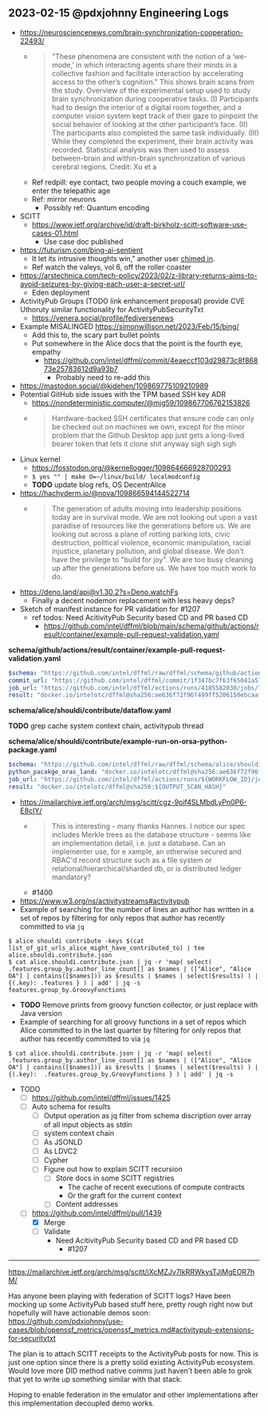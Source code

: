  ## 2023-02-15 @pdxjohnny Engineering Logs

- https://neurosciencenews.com/brain-synchronization-cooperation-22493/
  - > "These phenomena are consistent with the notion of a ‘we-mode,’ in which interacting agents share their minds in a collective fashion and facilitate interaction by accelerating access to the other’s cognition." This shows brain scans from the study. Overview of the experimental setup used to study brain synchronization during cooperative tasks. (I) Participants had to design the interior of a digital room together, and a computer vision system kept track of their gaze to pinpoint the social behavior of looking at the other participant’s face. (II) The participants also completed the same task individually. (III) While they completed the experiment, their brain activity was recorded. Statistical analysis was then used to assess between-brain and within-brain synchronization of various cerebral regions. Credit: Xu et a
  - Ref redpill: eye contact, two people moving a couch example, we enter the telepathic age
  - Ref: mirror neurons
    - Possibly ref: Quantum encoding
- SCITT
  - https://www.ietf.org/archive/id/draft-birkholz-scitt-software-use-cases-01.html
    - Use case doc published
- https://futurism.com/bing-ai-sentient
  - It let its intrusive thoughts win," another user [chimed in](https://www.reddit.com/r/bing/comments/110y6dh/comment/j8cof32/?utm_source=share&utm_medium=web2x&context=3).
  - Ref watch the valeys, vol 6, off the roller coaster
- https://arstechnica.com/tech-policy/2023/02/z-library-returns-aims-to-avoid-seizures-by-giving-each-user-a-secret-url/
  - Eden deployment
- ActivityPub Groups (TODO link enhancement proposal) provide CVE Uthoruty similar functionality for ActivityPubSecurityTxt
  - https://venera.social/profile/fediversenews
- Example MISALINGED https://simonwillison.net/2023/Feb/15/bing/
  - Add this to, the scary part bullet points
  - Put somewhere in the Alice docs that the point is the fourth eye, empathy
    - https://github.com/intel/dffml/commit/4eaeccf103d29873c8f86873e25783612d9a93b7
      - Probably need to re-add this
- https://mastodon.social/@kidehen/109869775109210989
- Potential GitHub side issues with the TPM based SSH key ADR
  - https://nondeterministic.computer/@mjg59/109867706762153826
  - > Hardware-backed SSH certificates that ensure code can only be checked out on machines we own, except for the minor problem that the Github Desktop app just gets a long-lived bearer token that lets it clone shit anyway sigh sigh sigh
- Linux kernel
  - https://fosstodon.org/@kernellogger/109864666928700293
  - `$ yes "" | make O=~/linux/build/ localmodconfig`
  - **TODO** update blog refs, OS DecentrAlice
- https://hachyderm.io/@nova/109866594144522714
  - > The generation of adults moving into leadership positions today are in survival mode. We are not looking out upon a vast paradise of resources like the generations before us. We are looking out across a plane of rotting parking lots, civic destruction, political violence, economic manipulation, racial injustice, planetary pollution, and global disease. We don't have the privilege to "build for joy". We are too busy cleaning up after the generations before us. We have too much work to do.
- https://deno.land/api@v1.30.2?s=Deno.watchFs
  - Finally a decent nodemon replacement with less heavy deps?
- Sketch of manifest instance for PR validation for #1207
  - ref todos: Need AcitivityPub Security based CD and PR based CD
    - https://github.com/intel/dffml/blob/main/schema/github/actions/result/container/example-pull-request-validation.yaml

**schema/github/actions/result/container/example-pull-request-validation.yaml**

```yaml
$schema: "https://github.com/intel/dffml/raw/dffml/schema/github/actions/result/container/0.0.0.schema.json"
commit_url: "https://github.com/intel/dffml/commit/1f347bc7f63f65041a571d9e3c174d8b9ead24aa"
job_url: "https://github.com/intel/dffml/actions/runs/4185582030/jobs/7252852590"
result: "docker.io/intelotc/dffml@sha256:ae636f72f96f499ff5206150ebcaafbd64ce30affa7560ce0a41f54e871da2"
```

**schema/alice/shouldi/contribute/dataflow.yaml**

**TODO** grep cache system context chain, activitypub thread

**schema/alice/shouldi/contribute/example-run-on-orsa-python-package.yaml**

```yaml
$schema: "https://github.com/intel/dffml/raw/dffml/schema/alice/shouldi/contribute/0.0.0.schema.json"
python_pacakge_oras_land: "docker.io/intelotc/dffml@sha256:ae636f72f96f499ff5206150ebcaafbd64ce30affa7560ce0a41f54e871da2"
job_url: "https://github.com/intel/dffml/actions/runs/${WORKFLOW_ID}/jobs/${JOB_ID}"
result: "docker.io/intelotc/dffml@sha256:${OUTPUT_SCAN_HASH}"
```

- https://mailarchive.ietf.org/arch/msg/scitt/cgz-9oif4SLMbdLyPn0P6-E8cIY/
  - > This is interesting - many thanks Hannes. I notice our spec includes Merkle trees as the database structure - seems like an implementation detail, i.e. just a database. Can an implementer use, for e xample, an otherwise secured and RBAC'd record structure such as a file system or relational/hierarchical/sharded db, or is distributed ledger mandatory?
  - #1400
- https://www.w3.org/ns/activitystreams#activitypub
- Example of searching for the number of lines an author has written in a set of repos by filtering for only repos that author has recently committed to via `jq`

```console
$ alice shouldi contribute -keys $(cat list_of_git_urls_alice_might_have_contributed_to) | tee alice.shouldi.contribute.json
$ cat alice.shouldi.contribute.json | jq -r 'map( select( .features.group_by.author_line_count[] as $names | (["Alice", "Alice OA"] | contains([$names])) as $results | $names | select($results) ) | {(.key): .features } ) | add' | jq -s
features.group_by.GroovyFunctions
```

- **TODO** Remove prints from groovy function collector, or just replace with Java version
- Example of searching for all groovy functions in a set of repos which Alice committed to in the last quarter by filtering for only repos that author has recently committed to via `jq`

```console
$ cat alice.shouldi.contribute.json | jq -r 'map( select( .features.group_by.author_line_count[] as $names | (["Alice", "Alice OA"] | contains([$names])) as $results | $names | select($results) ) | {(.key):  .features.group_by.GroovyFunctions } ) | add' | jq -s
```

- TODO
  - [ ] https://github.com/intel/dffml/issues/1425
  - [ ] Auto schema for results
    - [ ] Output operation as jq filter from schema discription over array of all input objects as stdin
    - [ ] system context chain
    - [ ] As JSONLD
    - [ ] As LDVC2
    - [ ] Cypher
    - [ ] Figure out how to explain SCITT recursion
      - [ ] Store docs in some SCITT registries
        - The cache of recent executions of compute contracts
        - Or the graft for the current context
      - [ ] Content addresses
  - [ ] https://github.com/intel/dffml/pull/1439
    - [x] Merge
    - [ ] Validate
      - Need AcitivityPub Security based CD and PR based CD
        - #1207

---

https://mailarchive.ietf.org/arch/msg/scitt/jXcMZJv7lkRRWkysTJjMgEOR7hM/

Has anyone been playing with federation of SCITT logs? Have been mocking up
some ActivityPub based stuff here, pretty rough right now but hopefully
will have actionable demos soon:
https://github.com/pdxjohnny/use-cases/blob/openssf_metrics/openssf_metrics.md#activitypub-extensions-for-securitytxt

The plan is to attach SCITT receipts to the ActivityPub posts for now. This
is just one option since there is a pretty solid existing ActivityPub
ecosystem. Would love more DID method native comms just haven't been able
to grok that yet to write up something similar with that stack.

Hoping to enable federation in the emulator and other implementations after
this implementation decoupled demo works.